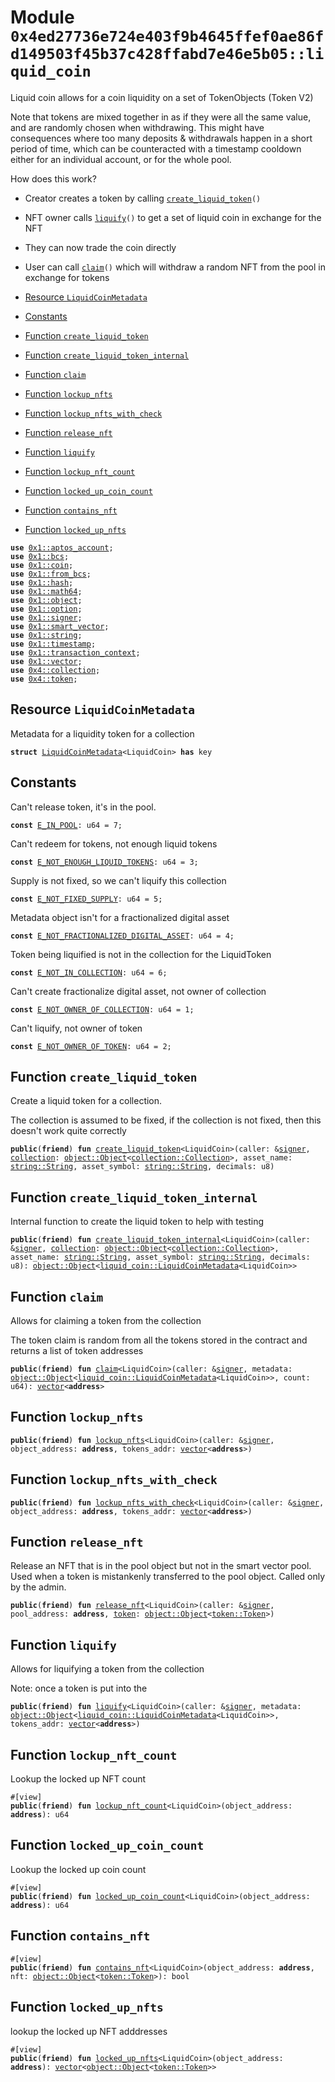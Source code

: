 
<a id="0x4ed27736e724e403f9b4645ffef0ae86fd149503f45b37c428ffabd7e46e5b05_liquid_coin"></a>

# Module `0x4ed27736e724e403f9b4645ffef0ae86fd149503f45b37c428ffabd7e46e5b05::liquid_coin`

Liquid coin allows for a coin liquidity on a set of TokenObjects (Token V2)

Note that tokens are mixed together in as if they were all the same value, and are
randomly chosen when withdrawing.  This might have consequences where too many
deposits & withdrawals happen in a short period of time, which can be counteracted with
a timestamp cooldown either for an individual account, or for the whole pool.

How does this work?
- Creator creates a token by calling <code><a href="liquid_coin.md#0x4ed27736e724e403f9b4645ffef0ae86fd149503f45b37c428ffabd7e46e5b05_liquid_coin_create_liquid_token">create_liquid_token</a>()</code>
- NFT owner calls <code><a href="liquid_coin.md#0x4ed27736e724e403f9b4645ffef0ae86fd149503f45b37c428ffabd7e46e5b05_liquid_coin_liquify">liquify</a>()</code> to get a set of liquid coin in exchange for the NFT
- They can now trade the coin directly
- User can call <code><a href="liquid_coin.md#0x4ed27736e724e403f9b4645ffef0ae86fd149503f45b37c428ffabd7e46e5b05_liquid_coin_claim">claim</a>()</code> which will withdraw a random NFT from the pool in exchange for tokens


-  [Resource `LiquidCoinMetadata`](#0x4ed27736e724e403f9b4645ffef0ae86fd149503f45b37c428ffabd7e46e5b05_liquid_coin_LiquidCoinMetadata)
-  [Constants](#@Constants_0)
-  [Function `create_liquid_token`](#0x4ed27736e724e403f9b4645ffef0ae86fd149503f45b37c428ffabd7e46e5b05_liquid_coin_create_liquid_token)
-  [Function `create_liquid_token_internal`](#0x4ed27736e724e403f9b4645ffef0ae86fd149503f45b37c428ffabd7e46e5b05_liquid_coin_create_liquid_token_internal)
-  [Function `claim`](#0x4ed27736e724e403f9b4645ffef0ae86fd149503f45b37c428ffabd7e46e5b05_liquid_coin_claim)
-  [Function `lockup_nfts`](#0x4ed27736e724e403f9b4645ffef0ae86fd149503f45b37c428ffabd7e46e5b05_liquid_coin_lockup_nfts)
-  [Function `lockup_nfts_with_check`](#0x4ed27736e724e403f9b4645ffef0ae86fd149503f45b37c428ffabd7e46e5b05_liquid_coin_lockup_nfts_with_check)
-  [Function `release_nft`](#0x4ed27736e724e403f9b4645ffef0ae86fd149503f45b37c428ffabd7e46e5b05_liquid_coin_release_nft)
-  [Function `liquify`](#0x4ed27736e724e403f9b4645ffef0ae86fd149503f45b37c428ffabd7e46e5b05_liquid_coin_liquify)
-  [Function `lockup_nft_count`](#0x4ed27736e724e403f9b4645ffef0ae86fd149503f45b37c428ffabd7e46e5b05_liquid_coin_lockup_nft_count)
-  [Function `locked_up_coin_count`](#0x4ed27736e724e403f9b4645ffef0ae86fd149503f45b37c428ffabd7e46e5b05_liquid_coin_locked_up_coin_count)
-  [Function `contains_nft`](#0x4ed27736e724e403f9b4645ffef0ae86fd149503f45b37c428ffabd7e46e5b05_liquid_coin_contains_nft)
-  [Function `locked_up_nfts`](#0x4ed27736e724e403f9b4645ffef0ae86fd149503f45b37c428ffabd7e46e5b05_liquid_coin_locked_up_nfts)


<pre><code><b>use</b> <a href="">0x1::aptos_account</a>;
<b>use</b> <a href="">0x1::bcs</a>;
<b>use</b> <a href="">0x1::coin</a>;
<b>use</b> <a href="">0x1::from_bcs</a>;
<b>use</b> <a href="">0x1::hash</a>;
<b>use</b> <a href="">0x1::math64</a>;
<b>use</b> <a href="">0x1::object</a>;
<b>use</b> <a href="">0x1::option</a>;
<b>use</b> <a href="">0x1::signer</a>;
<b>use</b> <a href="">0x1::smart_vector</a>;
<b>use</b> <a href="">0x1::string</a>;
<b>use</b> <a href="">0x1::timestamp</a>;
<b>use</b> <a href="">0x1::transaction_context</a>;
<b>use</b> <a href="">0x1::vector</a>;
<b>use</b> <a href="">0x4::collection</a>;
<b>use</b> <a href="">0x4::token</a>;
</code></pre>



<a id="0x4ed27736e724e403f9b4645ffef0ae86fd149503f45b37c428ffabd7e46e5b05_liquid_coin_LiquidCoinMetadata"></a>

## Resource `LiquidCoinMetadata`

Metadata for a liquidity token for a collection


<pre><code><b>struct</b> <a href="liquid_coin.md#0x4ed27736e724e403f9b4645ffef0ae86fd149503f45b37c428ffabd7e46e5b05_liquid_coin_LiquidCoinMetadata">LiquidCoinMetadata</a>&lt;LiquidCoin&gt; <b>has</b> key
</code></pre>



<a id="@Constants_0"></a>

## Constants


<a id="0x4ed27736e724e403f9b4645ffef0ae86fd149503f45b37c428ffabd7e46e5b05_liquid_coin_E_IN_POOL"></a>

Can't release token, it's in the pool.


<pre><code><b>const</b> <a href="liquid_coin.md#0x4ed27736e724e403f9b4645ffef0ae86fd149503f45b37c428ffabd7e46e5b05_liquid_coin_E_IN_POOL">E_IN_POOL</a>: u64 = 7;
</code></pre>



<a id="0x4ed27736e724e403f9b4645ffef0ae86fd149503f45b37c428ffabd7e46e5b05_liquid_coin_E_NOT_ENOUGH_LIQUID_TOKENS"></a>

Can't redeem for tokens, not enough liquid tokens


<pre><code><b>const</b> <a href="liquid_coin.md#0x4ed27736e724e403f9b4645ffef0ae86fd149503f45b37c428ffabd7e46e5b05_liquid_coin_E_NOT_ENOUGH_LIQUID_TOKENS">E_NOT_ENOUGH_LIQUID_TOKENS</a>: u64 = 3;
</code></pre>



<a id="0x4ed27736e724e403f9b4645ffef0ae86fd149503f45b37c428ffabd7e46e5b05_liquid_coin_E_NOT_FIXED_SUPPLY"></a>

Supply is not fixed, so we can't liquify this collection


<pre><code><b>const</b> <a href="liquid_coin.md#0x4ed27736e724e403f9b4645ffef0ae86fd149503f45b37c428ffabd7e46e5b05_liquid_coin_E_NOT_FIXED_SUPPLY">E_NOT_FIXED_SUPPLY</a>: u64 = 5;
</code></pre>



<a id="0x4ed27736e724e403f9b4645ffef0ae86fd149503f45b37c428ffabd7e46e5b05_liquid_coin_E_NOT_FRACTIONALIZED_DIGITAL_ASSET"></a>

Metadata object isn't for a fractionalized digital asset


<pre><code><b>const</b> <a href="liquid_coin.md#0x4ed27736e724e403f9b4645ffef0ae86fd149503f45b37c428ffabd7e46e5b05_liquid_coin_E_NOT_FRACTIONALIZED_DIGITAL_ASSET">E_NOT_FRACTIONALIZED_DIGITAL_ASSET</a>: u64 = 4;
</code></pre>



<a id="0x4ed27736e724e403f9b4645ffef0ae86fd149503f45b37c428ffabd7e46e5b05_liquid_coin_E_NOT_IN_COLLECTION"></a>

Token being liquified is not in the collection for the LiquidToken


<pre><code><b>const</b> <a href="liquid_coin.md#0x4ed27736e724e403f9b4645ffef0ae86fd149503f45b37c428ffabd7e46e5b05_liquid_coin_E_NOT_IN_COLLECTION">E_NOT_IN_COLLECTION</a>: u64 = 6;
</code></pre>



<a id="0x4ed27736e724e403f9b4645ffef0ae86fd149503f45b37c428ffabd7e46e5b05_liquid_coin_E_NOT_OWNER_OF_COLLECTION"></a>

Can't create fractionalize digital asset, not owner of collection


<pre><code><b>const</b> <a href="liquid_coin.md#0x4ed27736e724e403f9b4645ffef0ae86fd149503f45b37c428ffabd7e46e5b05_liquid_coin_E_NOT_OWNER_OF_COLLECTION">E_NOT_OWNER_OF_COLLECTION</a>: u64 = 1;
</code></pre>



<a id="0x4ed27736e724e403f9b4645ffef0ae86fd149503f45b37c428ffabd7e46e5b05_liquid_coin_E_NOT_OWNER_OF_TOKEN"></a>

Can't liquify, not owner of token


<pre><code><b>const</b> <a href="liquid_coin.md#0x4ed27736e724e403f9b4645ffef0ae86fd149503f45b37c428ffabd7e46e5b05_liquid_coin_E_NOT_OWNER_OF_TOKEN">E_NOT_OWNER_OF_TOKEN</a>: u64 = 2;
</code></pre>



<a id="0x4ed27736e724e403f9b4645ffef0ae86fd149503f45b37c428ffabd7e46e5b05_liquid_coin_create_liquid_token"></a>

## Function `create_liquid_token`

Create a liquid token for a collection.

The collection is assumed to be fixed, if the collection is not fixed, then this doesn't work quite correctly


<pre><code><b>public</b>(<b>friend</b>) <b>fun</b> <a href="liquid_coin.md#0x4ed27736e724e403f9b4645ffef0ae86fd149503f45b37c428ffabd7e46e5b05_liquid_coin_create_liquid_token">create_liquid_token</a>&lt;LiquidCoin&gt;(caller: &<a href="">signer</a>, <a href="">collection</a>: <a href="_Object">object::Object</a>&lt;<a href="_Collection">collection::Collection</a>&gt;, asset_name: <a href="_String">string::String</a>, asset_symbol: <a href="_String">string::String</a>, decimals: u8)
</code></pre>



<a id="0x4ed27736e724e403f9b4645ffef0ae86fd149503f45b37c428ffabd7e46e5b05_liquid_coin_create_liquid_token_internal"></a>

## Function `create_liquid_token_internal`

Internal function to create the liquid token to help with testing


<pre><code><b>public</b>(<b>friend</b>) <b>fun</b> <a href="liquid_coin.md#0x4ed27736e724e403f9b4645ffef0ae86fd149503f45b37c428ffabd7e46e5b05_liquid_coin_create_liquid_token_internal">create_liquid_token_internal</a>&lt;LiquidCoin&gt;(caller: &<a href="">signer</a>, <a href="">collection</a>: <a href="_Object">object::Object</a>&lt;<a href="_Collection">collection::Collection</a>&gt;, asset_name: <a href="_String">string::String</a>, asset_symbol: <a href="_String">string::String</a>, decimals: u8): <a href="_Object">object::Object</a>&lt;<a href="liquid_coin.md#0x4ed27736e724e403f9b4645ffef0ae86fd149503f45b37c428ffabd7e46e5b05_liquid_coin_LiquidCoinMetadata">liquid_coin::LiquidCoinMetadata</a>&lt;LiquidCoin&gt;&gt;
</code></pre>



<a id="0x4ed27736e724e403f9b4645ffef0ae86fd149503f45b37c428ffabd7e46e5b05_liquid_coin_claim"></a>

## Function `claim`

Allows for claiming a token from the collection

The token claim is random from all the tokens stored in the contract and returns a list of token addresses


<pre><code><b>public</b>(<b>friend</b>) <b>fun</b> <a href="liquid_coin.md#0x4ed27736e724e403f9b4645ffef0ae86fd149503f45b37c428ffabd7e46e5b05_liquid_coin_claim">claim</a>&lt;LiquidCoin&gt;(caller: &<a href="">signer</a>, metadata: <a href="_Object">object::Object</a>&lt;<a href="liquid_coin.md#0x4ed27736e724e403f9b4645ffef0ae86fd149503f45b37c428ffabd7e46e5b05_liquid_coin_LiquidCoinMetadata">liquid_coin::LiquidCoinMetadata</a>&lt;LiquidCoin&gt;&gt;, count: u64): <a href="">vector</a>&lt;<b>address</b>&gt;
</code></pre>



<a id="0x4ed27736e724e403f9b4645ffef0ae86fd149503f45b37c428ffabd7e46e5b05_liquid_coin_lockup_nfts"></a>

## Function `lockup_nfts`



<pre><code><b>public</b>(<b>friend</b>) <b>fun</b> <a href="liquid_coin.md#0x4ed27736e724e403f9b4645ffef0ae86fd149503f45b37c428ffabd7e46e5b05_liquid_coin_lockup_nfts">lockup_nfts</a>&lt;LiquidCoin&gt;(caller: &<a href="">signer</a>, object_address: <b>address</b>, tokens_addr: <a href="">vector</a>&lt;<b>address</b>&gt;)
</code></pre>



<a id="0x4ed27736e724e403f9b4645ffef0ae86fd149503f45b37c428ffabd7e46e5b05_liquid_coin_lockup_nfts_with_check"></a>

## Function `lockup_nfts_with_check`



<pre><code><b>public</b>(<b>friend</b>) <b>fun</b> <a href="liquid_coin.md#0x4ed27736e724e403f9b4645ffef0ae86fd149503f45b37c428ffabd7e46e5b05_liquid_coin_lockup_nfts_with_check">lockup_nfts_with_check</a>&lt;LiquidCoin&gt;(caller: &<a href="">signer</a>, object_address: <b>address</b>, tokens_addr: <a href="">vector</a>&lt;<b>address</b>&gt;)
</code></pre>



<a id="0x4ed27736e724e403f9b4645ffef0ae86fd149503f45b37c428ffabd7e46e5b05_liquid_coin_release_nft"></a>

## Function `release_nft`

Release an NFT that is in the pool object but not in the smart vector pool.
Used when a token is mistankenly transferred to the pool object.
Called only by the admin.


<pre><code><b>public</b>(<b>friend</b>) <b>fun</b> <a href="liquid_coin.md#0x4ed27736e724e403f9b4645ffef0ae86fd149503f45b37c428ffabd7e46e5b05_liquid_coin_release_nft">release_nft</a>&lt;LiquidCoin&gt;(caller: &<a href="">signer</a>, pool_address: <b>address</b>, <a href="">token</a>: <a href="_Object">object::Object</a>&lt;<a href="_Token">token::Token</a>&gt;)
</code></pre>



<a id="0x4ed27736e724e403f9b4645ffef0ae86fd149503f45b37c428ffabd7e46e5b05_liquid_coin_liquify"></a>

## Function `liquify`

Allows for liquifying a token from the collection

Note: once a token is put into the


<pre><code><b>public</b>(<b>friend</b>) <b>fun</b> <a href="liquid_coin.md#0x4ed27736e724e403f9b4645ffef0ae86fd149503f45b37c428ffabd7e46e5b05_liquid_coin_liquify">liquify</a>&lt;LiquidCoin&gt;(caller: &<a href="">signer</a>, metadata: <a href="_Object">object::Object</a>&lt;<a href="liquid_coin.md#0x4ed27736e724e403f9b4645ffef0ae86fd149503f45b37c428ffabd7e46e5b05_liquid_coin_LiquidCoinMetadata">liquid_coin::LiquidCoinMetadata</a>&lt;LiquidCoin&gt;&gt;, tokens_addr: <a href="">vector</a>&lt;<b>address</b>&gt;)
</code></pre>



<a id="0x4ed27736e724e403f9b4645ffef0ae86fd149503f45b37c428ffabd7e46e5b05_liquid_coin_lockup_nft_count"></a>

## Function `lockup_nft_count`

Lookup the locked up NFT count


<pre><code>#[view]
<b>public</b>(<b>friend</b>) <b>fun</b> <a href="liquid_coin.md#0x4ed27736e724e403f9b4645ffef0ae86fd149503f45b37c428ffabd7e46e5b05_liquid_coin_lockup_nft_count">lockup_nft_count</a>&lt;LiquidCoin&gt;(object_address: <b>address</b>): u64
</code></pre>



<a id="0x4ed27736e724e403f9b4645ffef0ae86fd149503f45b37c428ffabd7e46e5b05_liquid_coin_locked_up_coin_count"></a>

## Function `locked_up_coin_count`

Lookup the locked up coin count


<pre><code>#[view]
<b>public</b>(<b>friend</b>) <b>fun</b> <a href="liquid_coin.md#0x4ed27736e724e403f9b4645ffef0ae86fd149503f45b37c428ffabd7e46e5b05_liquid_coin_locked_up_coin_count">locked_up_coin_count</a>&lt;LiquidCoin&gt;(object_address: <b>address</b>): u64
</code></pre>



<a id="0x4ed27736e724e403f9b4645ffef0ae86fd149503f45b37c428ffabd7e46e5b05_liquid_coin_contains_nft"></a>

## Function `contains_nft`



<pre><code>#[view]
<b>public</b>(<b>friend</b>) <b>fun</b> <a href="liquid_coin.md#0x4ed27736e724e403f9b4645ffef0ae86fd149503f45b37c428ffabd7e46e5b05_liquid_coin_contains_nft">contains_nft</a>&lt;LiquidCoin&gt;(object_address: <b>address</b>, nft: <a href="_Object">object::Object</a>&lt;<a href="_Token">token::Token</a>&gt;): bool
</code></pre>



<a id="0x4ed27736e724e403f9b4645ffef0ae86fd149503f45b37c428ffabd7e46e5b05_liquid_coin_locked_up_nfts"></a>

## Function `locked_up_nfts`

lookup the locked up NFT adddresses


<pre><code>#[view]
<b>public</b>(<b>friend</b>) <b>fun</b> <a href="liquid_coin.md#0x4ed27736e724e403f9b4645ffef0ae86fd149503f45b37c428ffabd7e46e5b05_liquid_coin_locked_up_nfts">locked_up_nfts</a>&lt;LiquidCoin&gt;(object_address: <b>address</b>): <a href="">vector</a>&lt;<a href="_Object">object::Object</a>&lt;<a href="_Token">token::Token</a>&gt;&gt;
</code></pre>
